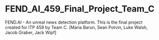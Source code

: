 # FEND_AI_459_Final_Project_Team_C
FEND.AI - An unreal news detection platform. This is the final project created for ITP 459 by Team C. [Maria Barun, Sean Potvin, Luke Walsh, Jacob Graber, Jack Wipf]
